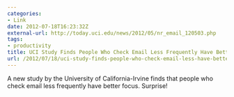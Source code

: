 ```yaml
---
categories:
- Link
date: 2012-07-18T16:23:32Z
external-url: http://today.uci.edu/news/2012/05/nr_email_120503.php
tags:
- productivity
title: UCI Study Finds People Who Check Email Less Frequently Have Better Focus
url: /2012/07/18/uci-study-finds-people-who-check-email-less-have-better-focus/
---
```


A new study by the University of California-Irvine finds that people who check email less frequently have better focus. Surprise!
